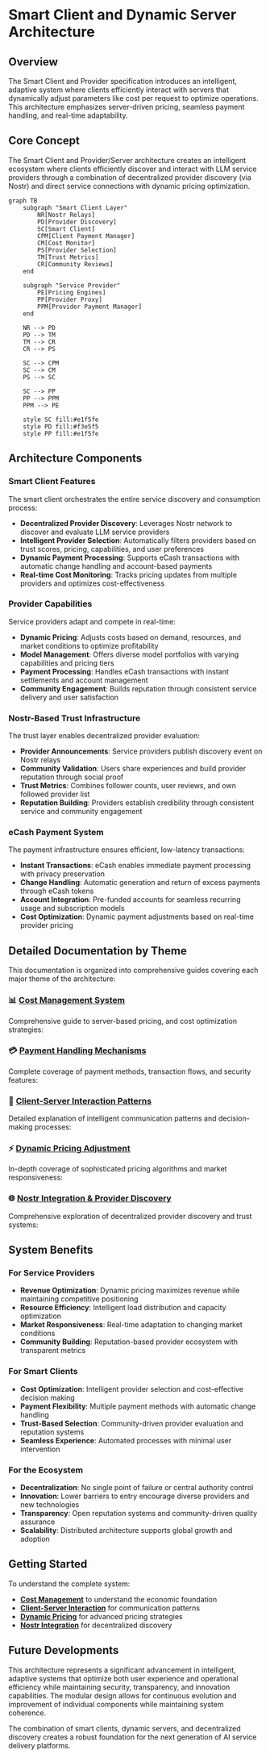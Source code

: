 # Smart Client and Dynamic Server Architecture

## Overview

The Smart Client and Provider specification introduces an intelligent, adaptive system where clients efficiently interact with servers that dynamically adjust parameters like cost per request to optimize operations. This architecture emphasizes server-driven pricing, seamless payment handling, and real-time adaptability.

## Core Concept

The Smart Client and Provider/Server architecture creates an intelligent ecosystem where clients efficiently discover and interact with LLM service providers through a combination of decentralized provider discovery (via Nostr) and direct service connections with dynamic pricing optimization.

```mermaid
graph TB
    subgraph "Smart Client Layer"
        NR[Nostr Relays]
        PD[Provider Discovery]
        SC[Smart Client]
        CPM[Client Payment Manager]
        CM[Cost Monitor]
        PS[Provider Selection]
        TM[Trust Metrics]
        CR[Community Reviews]
    end

    subgraph "Service Provider"
        PE[Pricing Engines]
        PP[Provider Proxy]
        PPM[Provider Payment Manager]
    end

    NR --> PD
    PD --> TM
    TM --> CR
    CR --> PS

    SC --> CPM
    SC --> CM
    PS --> SC

    SC --> PP
    PP --> PPM
    PPM --> PE

    style SC fill:#e1f5fe
    style PD fill:#f3e5f5
    style PP fill:#e1f5fe
```

## Architecture Components

### Smart Client Features

The smart client orchestrates the entire service discovery and consumption process:

- **Decentralized Provider Discovery**: Leverages Nostr network to discover and evaluate LLM service providers
- **Intelligent Provider Selection**: Automatically filters providers based on trust scores, pricing, capabilities, and user preferences
- **Dynamic Payment Processing**: Supports eCash transactions with automatic change handling and account-based payments
- **Real-time Cost Monitoring**: Tracks pricing updates from multiple providers and optimizes cost-effectiveness

### Provider Capabilities

Service providers adapt and compete in real-time:

- **Dynamic Pricing**: Adjusts costs based on demand, resources, and market conditions to optimize profitability
- **Model Management**: Offers diverse model portfolios with varying capabilities and pricing tiers
- **Payment Processing**: Handles eCash transactions with instant settlements and account management
- **Community Engagement**: Builds reputation through consistent service delivery and user satisfaction

### Nostr-Based Trust Infrastructure

The trust layer enables decentralized provider evaluation:

- **Provider Announcements**: Service providers publish discovery event on Nostr relays
- **Community Validation**: Users share experiences and build provider reputation through social proof
- **Trust Metrics**: Combines follower counts, user reviews, and own followed provider list
- **Reputation Building**: Providers establish credibility through consistent service and community engagement

### eCash Payment System

The payment infrastructure ensures efficient, low-latency transactions:

- **Instant Transactions**: eCash enables immediate payment processing with privacy preservation
- **Change Handling**: Automatic generation and return of excess payments through eCash tokens
- **Account Integration**: Pre-funded accounts for seamless recurring usage and subscription models
- **Cost Optimization**: Dynamic payment adjustments based on real-time provider pricing

## Detailed Documentation by Theme

This documentation is organized into comprehensive guides covering each major theme of the architecture:

### 📊 [Cost Management System](./cost-management.md)

Comprehensive guide to server-based pricing, and cost optimization strategies:

### 💳 [Payment Handling Mechanisms](./payment-handling.md)

Complete coverage of payment methods, transaction flows, and security features:

### 🔄 [Client-Server Interaction Patterns](./client-server-interaction.md)

Detailed explanation of intelligent communication patterns and decision-making processes:

### ⚡ [Dynamic Pricing Adjustment](./dynamic-pricing-adjustment.md)

In-depth coverage of sophisticated pricing algorithms and market responsiveness:

### 🌐 [Nostr Integration & Provider Discovery](./nostr-integration-provider-discovery.md)

Comprehensive exploration of decentralized provider discovery and trust systems:

## System Benefits

### For Service Providers

- **Revenue Optimization**: Dynamic pricing maximizes revenue while maintaining competitive positioning
- **Resource Efficiency**: Intelligent load distribution and capacity optimization
- **Market Responsiveness**: Real-time adaptation to changing market conditions
- **Community Building**: Reputation-based provider ecosystem with transparent metrics

### For Smart Clients

- **Cost Optimization**: Intelligent provider selection and cost-effective decision making
- **Payment Flexibility**: Multiple payment methods with automatic change handling
- **Trust-Based Selection**: Community-driven provider evaluation and reputation systems
- **Seamless Experience**: Automated processes with minimal user intervention

### For the Ecosystem

- **Decentralization**: No single point of failure or central authority control
- **Innovation**: Lower barriers to entry encourage diverse providers and new technologies
- **Transparency**: Open reputation systems and community-driven quality assurance
- **Scalability**: Distributed architecture supports global growth and adoption

## Getting Started

To understand the complete system:

- **[Cost Management](./cost-management.md)** to understand the economic foundation
- **[Client-Server Interaction](./client-server-interaction.md)** for communication patterns
- **[Dynamic Pricing](./dynamic-pricing-adjustment.md)** for advanced pricing strategies
- **[Nostr Integration](./nostr-integration-provider-discovery.md)** for decentralized discovery

## Future Developments

This architecture represents a significant advancement in intelligent, adaptive systems that optimize both user experience and operational efficiency while maintaining security, transparency, and innovation capabilities. The modular design allows for continuous evolution and improvement of individual components while maintaining system coherence.

The combination of smart clients, dynamic servers, and decentralized discovery creates a robust foundation for the next generation of AI service delivery platforms.
